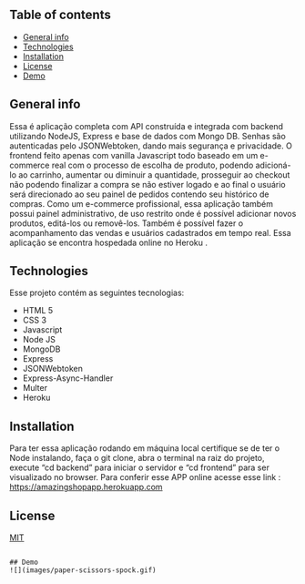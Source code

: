 ## Table of contents
* [General info](#general-info)
* [Technologies](#technologies)
* [Installation](#Installation)
* [License](#License)
* [Demo](#Demo)

## General info
Essa é aplicação completa com API construída e integrada com backend utilizando NodeJS, Express e base de dados com Mongo DB. Senhas são autenticadas pelo JSONWebtoken, dando mais segurança e privacidade. 
O frontend feito apenas com vanilla Javascript  todo baseado em um e-commerce real com o processo de escolha de produto, podendo adicioná-lo ao carrinho, aumentar ou diminuir a quantidade, prosseguir ao checkout não podendo finalizar a compra se não estiver logado e ao final o usuário será direcionado ao seu painel de pedidos contendo seu histórico de compras. 
Como um e-commerce profissional, essa aplicação também possui painel administrativo, de uso restrito onde é possível adicionar novos produtos, editá-los ou removê-los. Também é possível fazer o acompanhamento das vendas e usuários cadastrados em tempo real. 
Essa aplicação se encontra hospedada online no Heroku . 
	
## Technologies
Esse projeto contém as seguintes tecnologias:
* HTML 5
* CSS 3 
* Javascript
* Node JS
* MongoDB
* Express
* JSONWebtoken
* Express-Async-Handler
* Multer
* Heroku
	
## Installation
Para ter essa aplicação rodando em máquina local certifique se de ter o Node instalando, faça o git clone, abra o terminal na raiz do projeto, execute “cd backend” para iniciar o servidor e “cd frontend” para ser visualizado no browser.
Para conferir esse APP online acesse esse link : https://amazingshopapp.herokuapp.com
 

## License
[MIT](https://choosealicense.com/licenses/mit/)

```

## Demo
![](images/paper-scissors-spock.gif)



 
